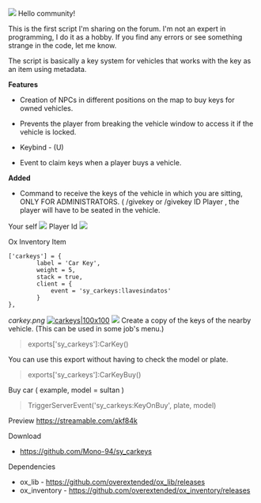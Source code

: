 
  <img src="https://forum.cfx.re/uploads/default/original/4X/f/f/f/fff19d1a25351b571a6d597fd8128ff511bd6558.png"/>
Hello community!

This is the first script I'm sharing on the forum. I'm not an expert in programming, I do it as a hobby. If you find any errors or see something strange in the code, let me know.

The script is basically a key system for vehicles that works with the key as an item using metadata.

**Features**

* Creation of NPCs in different positions on the map to buy keys for owned vehicles.

* Prevents the player from breaking the vehicle window to access it if the vehicle is locked.
* Keybind - (U)
* Event to claim keys when a player buys a vehicle.


**Added**
* Command to receive the keys of the vehicle in which you are sitting, ONLY FOR ADMINISTRATORS. ( /givekey  or /givekey ID Player , the player will have to be seated in the vehicle.
 
 Your self
<img src="https://forum.cfx.re/uploads/default/original/4X/2/2/6/226611814b70f4b62c24cfdd2ad01d1f7c18f207.png"/>
Player Id
<img src="https://forum.cfx.re/uploads/default/original/4X/7/2/c/72c4da7fefda569ee4aa5281117b8a94d99bb5e9.png"/>


Ox Inventory Item

```
['carkeys'] = {
		label = 'Car Key',
		weight = 5,
		stack = true,
		client = {
			event = 'sy_carkeys:llavesindatos'
		}
},

```
*carkey.png*
[![carkeys|100x100](upload://sOfPqNWCnNfFfw8rCwuNglnhTkG.png)](https://forum.cfx.re/uploads/default/original/4X/c/9/e/c9eb2c8bf3d52f15a6cc095ec2053a353e0d35a6.png)
<img src="https://forum.cfx.re/uploads/default/original/4X/c/9/e/c9eb2c8bf3d52f15a6cc095ec2053a353e0d35a6.png"/>
Create a copy of the keys of the nearby vehicle. (This can be used in some job's menu.)
> exports['sy_carkeys']:CarKey()

 You can use this export without having to check the model or  plate.
> exports['sy_carkeys']:CarKeyBuy()

Buy car ( example, model = sultan )
> TriggerServerEvent('sy_carkeys:KeyOnBuy', plate, model)

Preview 
https://streamable.com/akf84k

Download
 - https://github.com/Mono-94/sy_carkeys

Dependencies
 - ox_lib  -  https://github.com/overextended/ox_lib/releases  
 - ox_inventory  -  https://github.com/overextended/ox_inventory/releases
